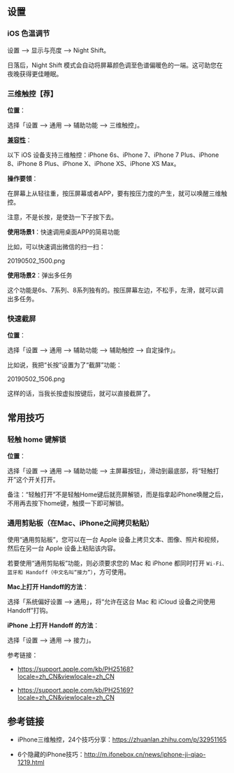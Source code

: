 
## 设置

### iOS 色温调节

设置 --> 显示与亮度 --> Night Shift。

日落后，Night Shift 模式会自动将屏幕颜色调至色谱偏暖色的一端。这可助您在夜晚获得更佳睡眠。

### 三维触控【荐】

**位置**：

选择「设置 --> 通用 --> 辅助功能 --> 三维触控」。

**[兼容性](https://support.apple.com/zh-cn/HT205056)**：

以下 iOS 设备支持三维触控：iPhone 6s、iPhone 7、iPhone 7 Plus、iPhone 8、iPhone 8 Plus、iPhone X、iPhone XS、iPhone XS Max。

**操作要领**：

在屏幕上从轻往重，按压屏幕或者APP，要有按压力度的产生，就可以唤醒三维触控。

注意，不是长按，是使劲一下子按下去。

**使用场景1**：快速调用桌面APP的简易功能

比如，可以快速调出微信的扫一扫：

20190502_1500.png

**使用场景2**：弹出多任务

这个功能是6s、7系列、8系列独有的。按压屏幕左边，不松手，左滑，就可以调出多任务。

### 快速截屏

**位置**：

选择「设置 --> 通用 --> 辅助功能 --> 辅助触控 --> 自定操作」。

比如说，我把“长按”设置为了“截屏”功能：

20190502_1506.png


这样的话，当我长按虚拟按键后，就可以直接截屏了。


## 常用技巧

### 轻触 home 键解锁

**位置**：

选择「设置 --> 通用 --> 辅助功能 --> 主屏幕按钮」，滑动到最底部，将“轻触打开”这个开关打开。

备注：“轻触打开”不是轻触Home键后就亮屏解锁，而是指拿起iPhone唤醒之后，不用再去按下home键，触摸一下即可解锁。

### 通用剪贴板（在Mac、iPhone之间拷贝粘贴）

使用“通用剪贴板”，您可以在一台 Apple 设备上拷贝文本、图像、照片和视频，然后在另一台 Apple 设备上粘贴该内容。

若要使用“通用剪贴板”功能，则必须要求您的 Mac 和 iPhone 都同时打开 `Wi-Fi、蓝牙和 Handoff（中文名叫“接力”）`，方可使用。

**Mac上打开 Handoff的方法**：

选择「系统偏好设置 --> 通用」，将“允许在这台 Mac 和 iCloud 设备之间使用 Handoff”打钩。


**iPhone 上打开 Handoff 的方法**：

选择「设置 --> 通用 --> 接力」。


参考链接：

- <https://support.apple.com/kb/PH25168?locale=zh_CN&viewlocale=zh_CN>

- <https://support.apple.com/kb/PH25169?locale=zh_CN&viewlocale=zh_CN>







## 参考链接

- iPhone三维触控，24个技巧分享：https://zhuanlan.zhihu.com/p/32951165

- 6个隐藏的iPhone技巧：<http://m.ifonebox.cn/news/iphone-ji-qiao-1219.html>






